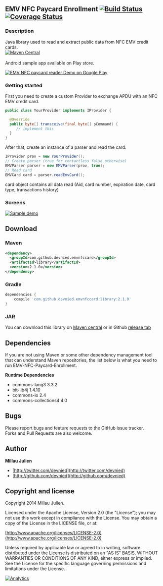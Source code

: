 ## EMV NFC Paycard Enrollment [![Build Status](https://travis-ci.org/devnied/EMV-NFC-Paycard-Enrollment.png)](https://travis-ci.org/devnied/EMV-NFC-Paycard-Enrollment) [![Coverage Status](https://coveralls.io/repos/devnied/EMV-NFC-Paycard-Enrollment/badge.png?branch=master)](https://coveralls.io/r/devnied/EMV-NFC-Paycard-Enrollment?branch=master)
### Description
Java library used to read and extract public data from NFC EMV credit cards.<br/>
[![Maven Central](https://maven-badges.herokuapp.com/maven-central/com.github.devnied.emvnfccard/library/badge.svg?style=flat)](https://maven-badges.herokuapp.com/maven-central/com.github.devnied.emvnfccard/library)<br/>
<br/>
Android sample app available on Play store.

<a href="https://play.google.com/store/apps/details?id=com.github.devnied.emvnfccard">
  <img alt="EMV NFC paycard reader Demo on Google Play"
         src="http://developer.android.com/images/brand/en_generic_rgb_wo_60.png" />
</a>

### Getting started

First you need to create a custom Provider to exchange APDU with an NFC EMV credit card.
```java
public class YourProvider implements IProvider {

  @Override
  public byte[] transceive(final byte[] pCommand) {
	 // implement this
  }
}
```
After that, create an instance of a parser and read the card.
```java
IProvider prov = new YourProvider();
// Create parser (true for contactless false otherwise)
EMVParser parser = new EMVParser(prov, true);
// Read card
EMVCard card = parser.readEmvCard();
```
card object contains all data read (Aid, card number, expiration date, card type, transactions history)

### Screens

[![Sample demo](https://raw.githubusercontent.com/devnied/EMV-NFC-Paycard-Enrollment/master/images/demo.gif)](https://raw.githubusercontent.com/devnied/EMV-NFC-Paycard-Enrollment/master/images/demo.gif)

## Download

### Maven
```xml
<dependency>
  <groupId>com.github.devnied.emvnfccard</groupId>
  <artifactId>library</artifactId>
  <version>2.1.0</version>
</dependency>
```

### Gradle
```groovy
dependencies {
	compile 'com.github.devnied.emvnfccard:library:2.1.0'
}
```

### JAR
You can download this library on [Maven central](http://search.maven.org/#search%7Cga%7C1%7Cemvnfccard) or in Github [release tab](https://github.com/devnied/EMV-NFC-Paycard-Enrollment/releases)

## Dependencies

If you are not using Maven or some other dependency management tool that can understand Maven repositories, the list below is what you need to run EMV-NFC-Paycard-Enrollment.

**Runtime Dependencies**
* commons-lang3 3.3.2
* bit-lib4j 1.4.10
* commons-io 2.4
* commons-collections4 4.0

## Bugs

Please report bugs and feature requests to the GitHub issue tracker.<br/>
Forks and Pull Requests are also welcome.

## Author

**Millau Julien**

+ [http://twitter.com/devnied](http://twitter.com/devnied)
+ [http://github.com/devnied](http://github.com/devnied)


## Copyright and license

Copyright 2014 Millau Julien.

Licensed under the Apache License, Version 2.0 (the "License");
you may not use this work except in compliance with the License.
You may obtain a copy of the License in the LICENSE file, or at:

  [http://www.apache.org/licenses/LICENSE-2.0](http://www.apache.org/licenses/LICENSE-2.0)

Unless required by applicable law or agreed to in writing, software
distributed under the License is distributed on an "AS IS" BASIS,
WITHOUT WARRANTIES OR CONDITIONS OF ANY KIND, either express or implied.
See the License for the specific language governing permissions and
limitations under the License.

[![Analytics](https://ga-beacon.appspot.com/UA-19411627-6/MV-NFC-Paycard-Enrollment)](https://github.com/igrigorik/ga-beacon)
